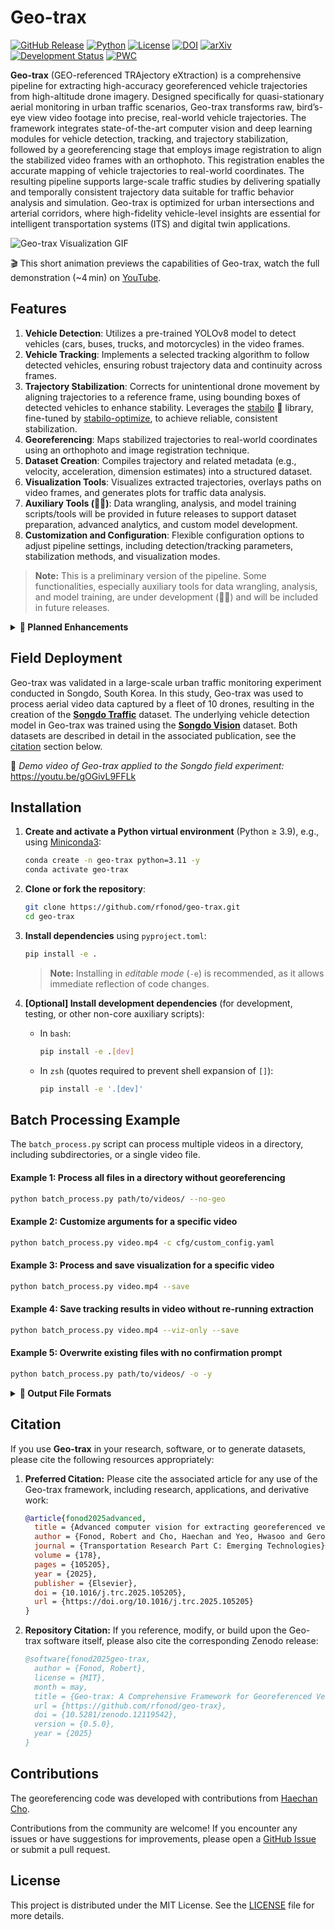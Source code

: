 # Geo-trax

[![GitHub Release](https://img.shields.io/github/v/release/rfonod/geo-trax?include_prereleases)](https://github.com/rfonod/geo-trax/releases) [![Python](https://img.shields.io/badge/python-3.9%2B-blue)](https://www.python.org/) [![License](https://img.shields.io/github/license/rfonod/geo-trax)](https://github.com/rfonod/geo-trax/blob/main/LICENSE) [![DOI](https://zenodo.org/badge/817002220.svg)](https://zenodo.org/doi/10.5281/zenodo.12119542) [![arXiv](https://img.shields.io/badge/arXiv-2411.02136-b31b1b.svg?style=flat)](https://arxiv.org/abs/2411.02136) [![Development Status](https://img.shields.io/badge/development-active-brightgreen)](https://github.com/rfonod/geo-trax)
[![PWC](https://img.shields.io/endpoint.svg?url=https://paperswithcode.com/badge/advanced-computer-vision-for-extracting/object-detection-on-songdo-vision)](https://paperswithcode.com/sota/object-detection-on-songdo-vision?p=advanced-computer-vision-for-extracting)

**Geo-trax** (GEO-referenced TRAjectory eXtraction) is a comprehensive pipeline for extracting high-accuracy georeferenced vehicle trajectories from high-altitude drone imagery. Designed specifically for quasi-stationary aerial monitoring in urban traffic scenarios, Geo-trax transforms raw, bird’s-eye view video footage into precise, real-world vehicle trajectories. The framework integrates state-of-the-art computer vision and deep learning modules for vehicle detection, tracking, and trajectory stabilization, followed by a georeferencing stage that employs image registration to align the stabilized video frames with an orthophoto. This registration enables the accurate mapping of vehicle trajectories to real-world coordinates. The resulting pipeline supports large-scale traffic studies by delivering spatially and temporally consistent trajectory data suitable for traffic behavior analysis and simulation. Geo-trax is optimized for urban intersections and arterial corridors, where high-fidelity vehicle-level insights are essential for intelligent transportation systems (ITS) and digital twin applications.

![Geo-trax Visualization GIF](https://raw.githubusercontent.com/rfonod/geo-trax/main/assets/geo-trax_visualization.gif?raw=True)

🎬 This short animation previews the capabilities of Geo-trax, watch the full demonstration (~4 min) on [YouTube](https://youtu.be/gOGivL9FFLk).

## Features

1. **Vehicle Detection**: Utilizes a pre-trained YOLOv8 model to detect vehicles (cars, buses, trucks, and motorcycles) in the video frames.
2. **Vehicle Tracking**: Implements a selected tracking algorithm to follow detected vehicles, ensuring robust trajectory data and continuity across frames.
3. **Trajectory Stabilization**: Corrects for unintentional drone movement by aligning trajectories to a reference frame, using bounding boxes of detected vehicles to enhance stability. Leverages the [stabilo](https://github.com/rfonod/stabilo) 🚀 library, fine-tuned by [stabilo-optimize](https://github.com/rfonod/stabilo-optimize), to achieve reliable, consistent stabilization.
4. **Georeferencing**: Maps stabilized trajectories to real-world coordinates using an orthophoto and image registration technique.
5. **Dataset Creation**: Compiles trajectory and related metadata (e.g., velocity, acceleration, dimension estimates) into a structured dataset.
6. **Visualization Tools**: Visualizes extracted trajectories, overlays paths on video frames, and generates plots for traffic data analysis.
7. **Auxiliary Tools (👷🏼)**: Data wrangling, analysis, and model training scripts/tools will be provided in future releases to support dataset preparation, advanced analytics, and custom model development.
8. **Customization and Configuration**: Flexible configuration options to adjust pipeline settings, including detection/tracking parameters, stabilization methods, and visualization modes.

> **Note:** This is a preliminary version of the pipeline. Some functionalities, especially auxiliary tools for data wrangling, analysis, and model training, are under development (👷🏼) and will be included in future releases.

<details>
<summary><b>🚀 Planned Enhancements</b></summary>

### Release Plan

- **Version =1.0.0**
  - Tools for comparing extracted trajectories with on-board sensor data.
  - Release auxiliary tools for data wrangling, analysis, and (re-)training the detection model.
  - Basic documentation and examples covering all core functionalities.

- **Version >1.0.0**
  - Pre-processing tools for raw video input.
  - Expanded documentation, tutorials (docs folder), and sample examples.
  - List of known limitations, e.g., ffmpeg backend version discrepancies in OpenCV.
  - Comprehensive unit tests for critical functions and end-to-end tests for the entire pipeline.
  - Publishing on PyPI for simplified installation and distribution.

- **Version 2.0.0**
  - Upgrades to the latest ultralytics (>8.2) and numpy (>2.0) versions.
  - Support for additional tracking algorithms and broader vehicle type recognition.
  - Transition to a modular package layout for enhanced maintainability.
  - Implementation of batch inference and multi-thread processing to improve scalability.
  - Automated testing workflows with GitHub Actions.

</details>

## Field Deployment

Geo-trax was validated in a large-scale urban traffic monitoring experiment conducted in Songdo, South Korea. In this study, Geo-trax was used to process aerial video data captured by a fleet of 10 drones, resulting in the creation of the [**Songdo Traffic**](https://doi.org/10.5281/zenodo.13828383) dataset. The underlying vehicle detection model in Geo-trax was trained using the [**Songdo Vision**](https://doi.org/10.5281/zenodo.13828407) dataset. Both datasets are described in detail in the associated publication, see the [citation](#citation) section below.

🎥 *Demo video of Geo-trax applied to the Songdo field experiment:*  https://youtu.be/gOGivL9FFLk

## Installation

1. **Create and activate a Python virtual environment** (Python ≥ 3.9), e.g., using [Miniconda3](https://www.anaconda.com/docs/getting-started/miniconda/install):

    ```bash
    conda create -n geo-trax python=3.11 -y
    conda activate geo-trax
    ```

2. **Clone or fork the repository**:

    ```bash
    git clone https://github.com/rfonod/geo-trax.git
    cd geo-trax
    ```

3. **Install dependencies** using `pyproject.toml`:

    ```bash
    pip install -e .
    ```

    > **Note:** Installing in *editable mode* (`-e`) is recommended, as it allows immediate reflection of code changes.

4. **[Optional] Install development dependencies** (for development, testing, or other non-core auxiliary scripts):

    - In `bash`:

      ```bash
      pip install -e .[dev]
      ```

    - In `zsh` (quotes required to prevent shell expansion of `[]`):

      ```zsh
      pip install -e '.[dev]'
      ```

## Batch Processing Example

The `batch_process.py` script can process multiple videos in a directory, including subdirectories, or a single video file.

#### Example 1: Process all files in a directory without georeferencing

```bash
python batch_process.py path/to/videos/ --no-geo
```

#### Example 2: Customize arguments for a specific video

```bash
python batch_process.py video.mp4 -c cfg/custom_config.yaml
```

#### Example 3: Process and save visualization for a specific video

```bash
python batch_process.py video.mp4 --save
```

#### Example 4: Save tracking results in video without re-running extraction

```bash
python batch_process.py video.mp4 --viz-only --save
```

#### Example 5: Overwrite existing files with no confirmation prompt

```bash
python batch_process.py path/to/videos/ -o -y
```

<details>
<summary><b>📁 Output File Formats</b></summary>
Suppose the input video is named `video.mp4`. The output files will be saved in the `results` folder relative to the input video. The following files will be generated:

- **video.txt**: Contains the extracted vehicle trajectories in the following format:

  ```text
  frame_id, vehicle_id, x_c(unstab), y_c(unstab), w(unstab), h(unstab), x_c(stab), y_c(stab), w(stab), h(stab), class_id, confidence, vehicle_length, vehicle_width
  ```

    where:
  - `frame_id`: Frame number (0, 1, ...).
  - `vehicle_id`: Unique vehicle identifier (1, 2, ...).
  - `x_c(unstab)`, `y_c(unstab)`: Unstabilized vehicle centroid coordinates.
  - `w(unstab)`, `h(unstab)`: Unstabilized vehicle bounding box width and height.
  - `x_c(stab)`, `y_c(stab)`: Stabilized vehicle centroid coordinates.
  - `w(stab)`, `h(stab)`: Stabilized vehicle bounding box width and height.
  - `class_id`: Vehicle class identifier (0: car (incl. vans), 1: bus, 2: truck, 3: motorcycle)
  - `confidence`: Detection confidence score (0-1).
  - `vehicle_length`, `vehicle_width`: Estimated vehicle dimensions in pixels.

- **video_vid_transf.txt**: Contains the transformation matrix for each frame in the format:

  ```text
  frame_id, h11, h12, h13, h21, h22, h23, h31, h32, h33
  ```

    where
  - `frame_id`: Frame number (1, 2, ...).
  - `hij`: Elements of the 3x3 homography matrix that maps each frame (`frame_id`) to the reference frame (frame 0).

- **video.yaml**: Video metadata and the configuration settings used for processing the `video.mp4`. (this file is saved in the same directory as the input video.)

- **video_mode_X.mp4**: Processed video in various visualization modes (X = 0, 1, 2):
  - **Mode 0**: Results overlaid on the original (unstabilized) video.
  - **Mode 1**: Results overlaid on the stabilized video.
  - **Mode 2**: Results plotted on top of the static reference frame.

  Each version can display vehicle bounding boxes, IDs, class labels, confidence scores, and short trajectory trails that fade and vary in thickness to indicate the recency of the movement. If an input `video.csv` file is available in the same directory as the input video, i.e., the converted flight logs, vehicle speed and lane information can be also displayed.

- **video.csv**: Contains the georeferenced vehicle trajectories in a tabular format. This file includes both geographic and local coordinates, estimated real-world dimensions, kinematic data, road section, and lane information. The columns are:

  ```text
  Vehicle_ID, Timestamp, Ortho_X, Ortho_Y, Local_X, Local_Y, Latitude, Longitude, Vehicle_Length, Vehicle_Width, Vehicle_Class, Vehicle_Speed, Vehicle_Acceleration, Road_Section, Lane_Number, Visibility
  ```

    where:
  - `Vehicle_ID`: Unique vehicle identifier.
  - `Timestamp`: Timestamp of the frame (YYYY-MM-DD HH:MM:SS.ms).
  - `Ortho_X`, `Ortho_Y`: X and Y coordinates of the vehicle centroid in the orthophoto's pixel coordinate system.
  - `Local_X`, `Local_Y`: X and Y coordinates of the vehicle centroid in a local projected coordinate system (e.g., EPSG:32633 for UTM zone 33N).
  - `Latitude`, `Longitude`: Geographic coordinates of the vehicle centroid (WGS84).
  - `Vehicle_Length`, `Vehicle_Width`: Estimated vehicle dimensions in meters.
  - `Vehicle_Class`: Vehicle class identifier (0: car (incl. vans), 1: bus, 2: truck, 3: motorcycle).
  - `Vehicle_Speed`: Estimated vehicle speed in km/h.
  - `Vehicle_Acceleration`: Estimated vehicle acceleration in m/s$^2$.
  - `Road_Section`: Identifier for the road segment the vehicle is on.
  - `Lane_Number`: Identifier for the lane the vehicle is in.
  - `Visibility`: Boolean indicating if the vehicle's bounding box is fully visible within the frame.

- **video_geo_transf.txt**: Contains the 3x3 georeferencing transformation matrix (homography) that maps points from the video's reference frame to the orthomap. The format is a comma-separated list of the 9 matrix elements:

  ```text
  h11, h12, h13, h21, h22, h23, h31, h32, h33
  ```

**Note:** *All output files (except `video.yaml`) are saved in the `results` folder relative to the input video.*

</details>

## Citation

If you use **Geo-trax** in your research, software, or to generate datasets, please cite the following resources appropriately:

1. **Preferred Citation:** Please cite the associated article for any use of the Geo-trax framework, including research, applications, and derivative work:

    ```bibtex
    @article{fonod2025advanced,
      title = {Advanced computer vision for extracting georeferenced vehicle trajectories from drone imagery},
      author = {Fonod, Robert and Cho, Haechan and Yeo, Hwasoo and Geroliminis, Nikolas},
      journal = {Transportation Research Part C: Emerging Technologies},
      volume = {178},
      pages = {105205},
      year = {2025},
      publisher = {Elsevier},
      doi = {10.1016/j.trc.2025.105205},
      url = {https://doi.org/10.1016/j.trc.2025.105205}
    }
    ```

1. **Repository Citation:** If you reference, modify, or build upon the Geo-trax software itself, please also cite the corresponding Zenodo release:

    ```bibtex
    @software{fonod2025geo-trax,
      author = {Fonod, Robert},
      license = {MIT},
      month = may,
      title = {Geo-trax: A Comprehensive Framework for Georeferenced Vehicle Trajectory Extraction from Drone Imagery},
      url = {https://github.com/rfonod/geo-trax},
      doi = {10.5281/zenodo.12119542},
      version = {0.5.0},
      year = {2025}
    }
    ```

## Contributions

The georeferencing code was developed with contributions from [Haechan Cho](https://github.com/cho-96).

Contributions from the community are welcome! If you encounter any issues or have suggestions for improvements, please open a [GitHub Issue](https://github.com/rfonod/geo-trax/issues) or submit a pull request.

## License

This project is distributed under the MIT License. See the [LICENSE](LICENSE) file for more details.
